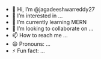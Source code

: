 - 👋 Hi, I’m @jagadeeshwarreddy27
- 👀 I’m interested in ...
- 🌱 I’m currently learning MERN 
- 💞️ I’m looking to collaborate on ...
- 📫 How to reach me ...
- 😄 Pronouns: ...
- ⚡ Fun fact: ...

<!---
jagadeeshwarreddy27/jagadeeshwarreddy27 is a ✨ special ✨ repository because its `README.md` (this file) appears on your GitHub profile.
You can click the Preview link to take a look at your changes.
--->
